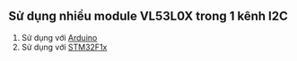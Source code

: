 ## Sử dụng nhiều module VL53L0X trong 1 kênh I2C

1. Sử dụng với [Arduino](./Arduino/)
2. Sử dụng với [STM32F1x](./STM32F103C8T6/)